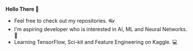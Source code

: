 **Hello There 👋**

 - Feel free to check out my repositories. 👓
 - I'm aspiring developer who is interested in AI, ML and Neural
   Networks. 🎒
 - Learning TensorFlow, Sci-kit and Feature Engineering on Kaggle. 💻

